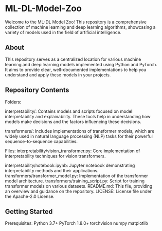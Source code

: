 # ML-DL-Model-Zoo

Welcome to the ML-DL Model Zoo! This repository is a comprehensive collection of machine learning and deep learning algorithms, showcasing a variety of models used in the field of artificial intelligence.

## About

This repository serves as a centralized location for various machine learning and deep learning models implemented using Python and PyTorch. It aims to provide clear, well-documented implementations to help you understand and apply these models in your projects.

## Repository Contents

Folders:

interpretability/: Contains models and scripts focused on model interpretability and explainability. These tools help in understanding how models make decisions and the factors influencing these decisions.

transformers/: Includes implementations of transformer models, which are widely used in natural language processing (NLP) tasks for their powerful sequence-to-sequence capabilities.

Files:
interpretability/vision_transformer.py: Core implementation of interpretability techniques for vision transformers.

interpretability/notebook.ipynb: Jupyter notebook demonstrating interpretability methods and their applications.
transformers/transformer_model.py: Implementation of the transformer model architecture.
transformers/training_script.py: Script for training transformer models on various datasets.
README.md: This file, providing an overview and guidance on the repository.
LICENSE: License file under the Apache-2.0 License.

## Getting Started

Prerequisites:
Python 3.7+
PyTorch 1.8.0+
torchvision
numpy
matplotlib
